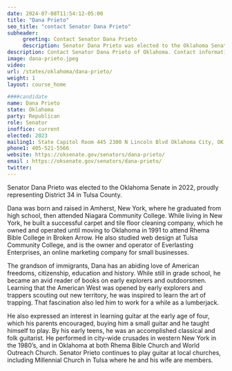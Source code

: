 ```yaml
---
date: 2024-07-08T11:54:12-05:00
title: "Dana Prieto"
seo_title: "contact Senator Dana Prieto"
subheader:
     greeting: Contact Senator Dana Prieto
     description: Senator Dana Prieto was elected to the Oklahoma Senate in 2022, proudly representing District 34 in Tulsa County.
description: Contact Senator Dana Prieto of Oklahoma. Contact information for Dana Prieto includes email address, phone number, and mailing address.
image: dana-prieto.jpeg
video:
url: /states/oklahoma/dana-prieto/
weight: 1
layout: course_home

####candidate
name: Dana Prieto
state: Oklahoma
party: Republican
role: Senator
inoffice: current
elected: 2023
mailing1: State Capitol Room 445 2300 N Lincoln Blvd Oklahoma City, OK 73105
phone1: 405-521-5566
website: https://oksenate.gov/senators/dana-prieto/
email : https://oksenate.gov/senators/dana-prieto/
twitter:
---
```

Senator Dana Prieto was elected to the Oklahoma Senate in 2022, proudly representing District 34 in Tulsa County.

Dana was born and raised in Amherst, New York, where he graduated from high school, then attended Niagara Community College.  While living in New York, he built a successful carpet and tile floor cleaning company, which he owned and operated until moving to Oklahoma in 1991 to attend Rhema Bible College in Broken Arrow. He also studied web design at Tulsa Community College, and is the owner and operator of Everlasting Enterprises, an online marketing company for small businesses.

The grandson of immigrants, Dana has an abiding love of American freedoms, citizenship, education and history.  While still in grade school, he became an avid reader of books on early explorers and outdoorsmen.  Learning that the American West was opened by early explorers and trappers scouting out new territory, he was inspired to learn the art of trapping. That fascination also led him to work for a while as a lumberjack.  

He also expressed an interest in learning guitar at the early age of four, which his parents encouraged, buying him a small guitar and he taught himself to play. By his early teens, he was an accomplished classical and folk guitarist.  He performed in city-wide crusades in western New York in the 1980’s, and in Oklahoma at both Rhema Bible Church and World Outreach Church. Senator Prieto continues to play guitar at local churches, including Millennial Church in Tulsa where he and his wife are members.
